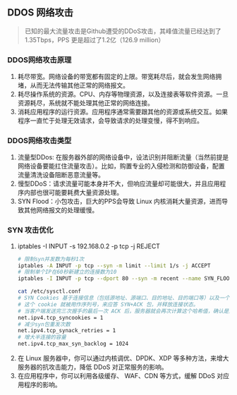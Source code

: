 ## <b>DDOS 网络攻击</b> ##
> 已知的最大流量攻击是Github遭受的DDoS攻击，其峰值流量已经达到了1.35Tbps，PPS 更是超过了1.2亿（126.9 million）

### <b>DDOS网络攻击原理</b> ###
1. 耗尽带宽。网络设备的带宽都有固定的上限。带宽耗尽后，就会发生网络拥堵，从而无法传输其他正常的网络报文。
2. 耗尽操作系统的资源。CPU、内存等物理资源，以及连接表等软件资源。一旦资源耗尽，系统就不能处理其他正常的网络连接。
3. 消耗应用程序的运行资源。应用程序通常需要跟其他的资源或系统交互。如果程序一直忙于处理无效请求，会导致请求的处理变慢，得不到响应。

### <b>DDOS网络攻击类型</b> ###
1. 流量型DDos: 在服务器外部的网络设备中，设法识别并阻断流量（当然前提是网络设备要能扛住流量攻击）。比如，购置专业的入侵检测和防御设备，配置流量清洗设备阻断恶意流量等。
2. 慢型DDoS：请求流量可能本身并不大，但响应流量却可能很大，并且应用程序内部也很可能要耗费大量资源处理。
3. SYN Flood：小包攻击，巨大的PPS会导致 Linux 内核消耗大量资源，进而导致其他网络报文的处理缓慢。

### <b>SYN 攻击优化</b> ###
1.  iptables -I INPUT -s 192.168.0.2 -p tcp -j REJECT
    ```sh
    # 限制syn并发数为每秒1次
    iptables -A INPUT -p tcp --syn -m limit --limit 1/s -j ACCEPT
    # 限制单个IP在60秒新建立的连接数为10
    iptables -I INPUT -p tcp --dport 80 --syn -m recent --name SYN_FLOOD --update --seconds 60 --hitcount 10 -j REJECT

    cat /etc/sysctl.conf
    # SYN Cookies 基于连接信息（包括源地址、源端口、目的地址、目的端口等）以及一个加密种子（如系统启动时间），计算出一个哈希值（SHA1）称为 cookie。
    # 这个 cookie 就被用作序列号，来应答 SYN+ACK 包，并释放连接状态。
    # 当客户端发送完三次握手的最后一次 ACK 后，服务器就会再次计算这个哈希值，确认是上次返回的 SYN+ACK 的返回包，才会进入 TCP 的连接状态。
    net.ipv4.tcp_syncookies = 1 
    # 减少syn包重发次数
    net.ipv4.tcp_synack_retries = 1
    # 增大半连接的容量
    net.ipv4.tcp_max_syn_backlog = 1024
    ```
2. 在 Linux 服务器中，你可以通过内核调优、DPDK、XDP 等多种方法，来增大服务器的抗攻击能力，降低 DDoS 对正常服务的影响。
3. 在应用程序中，你可以利用各级缓存、 WAF、CDN 等方式，缓解 DDoS 对应用程序的影响。
